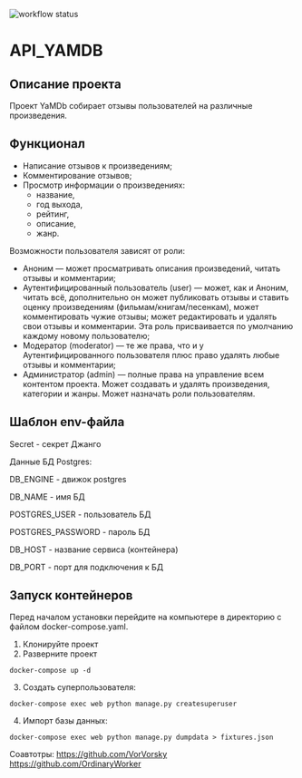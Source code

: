 ![workflow status](https://github.com/klinf1/yamdb_final/actions/workflows/yamdb_workflow/badge.svg)

# API_YAMDB

## Описание проекта
Проект YaMDb собирает отзывы пользователей на различные произведения.

## Функционал
- Написание отзывов к произведениям;
- Комментирование отзывов;
- Просмотр информации о произведениях:
  - название,
  - год выхода,
  - рейтинг,
  - описание,
  - жанр.

Возможности пользователя зависят от роли:
- Аноним — может просматривать описания произведений, читать отзывы
и комментарии;
- Аутентифицированный пользователь (user) — может, как и Аноним,
читать всё, дополнительно он может публиковать отзывы
и ставить оценку произведениям (фильмам/книгам/песенкам),
может комментировать чужие отзывы; может редактировать
и удалять свои отзывы и комментарии.
Эта роль присваивается по умолчанию каждому новому пользователю;
- Модератор (moderator) — те же права, что и у Аутентифицированного
пользователя плюс право удалять любые отзывы и комментарии;
- Администратор (admin) — полные права на управление всем контентом проекта.
Может создавать и удалять произведения, категории и жанры.
Может назначать роли пользователям.

## Шаблон env-файла
Secret - секрет Джанго

Данные БД Postgres:

DB_ENGINE - движок postgres

DB_NAME - имя БД

POSTGRES_USER - пользователь БД

POSTGRES_PASSWORD - пароль БД

DB_HOST - название сервиса (контейнера)

DB_PORT - порт для подключения к БД

## Запуск контейнеров

Перед началом установки перейдите на компьютере в директорию с файлом docker-compose.yaml.

1. Клонируйте проект
2. Разверните проект
```
docker-compose up -d
```
3. Создать суперпользователя:
```
docker-compose exec web python manage.py createsuperuser
```
4. Импорт базы данных:
```
docker-compose exec web python manage.py dumpdata > fixtures.json
```

Соавтотры:
https://github.com/VorVorsky
https://github.com/OrdinaryWorker
